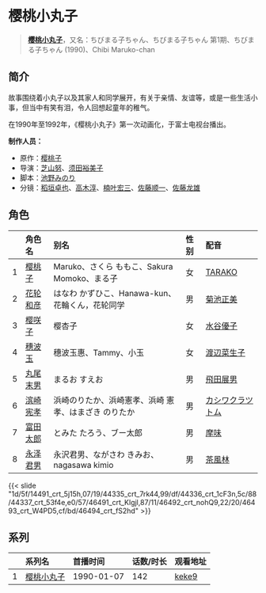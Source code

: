# 樱桃小丸子


> <u>**[樱桃小丸子](http://bgm.tv/subject/28165)**</u>，又名：ちびまる子ちゃん、ちびまる子ちゃん 第1期、ちびまる子ちゃん (1990)、Chibi Maruko-chan

## 简介


故事围绕着小丸子以及其家人和同学展开，有关于亲情、友谊等，或是一些生活小事，但当中有笑有泪，令人回想起童年的稚气。

在1990年至1992年，《樱桃小丸子》第一次动画化，于富士电视台播出。

**制作人员：**
- 原作：[樱桃子](http://bgm.tv/person/1854)
- 导演：[芝山努](http://bgm.tv/person/1524)、[须田裕美子](http://bgm.tv/person/1855)
- 脚本：[池野みのり](http://bgm.tv/person/26706)
- 分镜：[稻垣卓也](http://bgm.tv/person/63747)、[高木淳](http://bgm.tv/person/1551)、[楠叶宏三](http://bgm.tv/person/1846)、[佐藤顺一](http://bgm.tv/person/456)、[佐藤龙雄](http://bgm.tv/person/548)

## 角色

|     |   角色名   |   别名  | 性别 |  配音  |
|:--- |:------  |:----      |:---  |:--   |
| 1 | [樱桃子](http://bgm.tv/character/14491) | Maruko、さくら ももこ、Sakura Momoko、まる子 | 女 | [TARAKO](http://bgm.tv/person/4498) |
| 2 | [花轮和彦](http://bgm.tv/character/44335) | はなわ かずひこ、Hanawa-kun、花輪くん，花轮同学 | 男 | [菊池正美](http://bgm.tv/person/3853) |
| 3 | [樱咲子](http://bgm.tv/character/44336) | 樱杏子 | 女 | [水谷優子](http://bgm.tv/person/4644) |
| 4 | [穗波玉](http://bgm.tv/character/44337) | 穗波玉惠、Tammy、小玉 | 女 | [渡辺菜生子](http://bgm.tv/person/5033) |
| 5 | [丸尾末男](http://bgm.tv/character/46491) | まるお すえお | 男 | [飛田展男](http://bgm.tv/person/4167) |
| 6 | [滨崎宪孝](http://bgm.tv/character/46492) | 浜崎のりたか、浜崎憲孝、浜崎 憲孝、はまざき のりたか | 男 | [カシワクラツトム](http://bgm.tv/person/123) |
| 7 | [富田太郎](http://bgm.tv/character/46493) | とみた たろう、ブー太郎 | 男 | [摩味](http://bgm.tv/person/5537) |
| 8 | [永泽君男](http://bgm.tv/character/46494) | 永沢君男、ながさわ きみお、nagasawa kimio | 男 | [茶風林](http://bgm.tv/person/4046) |

{{< slide "1d/5f/14491_crt_5j15h,07/19/44335_crt_7rk44,99/df/44336_crt_1cF3n,5c/88/44337_crt_53f4e,e0/57/46491_crt_Klgjl,87/11/46492_crt_nohQ9,22/20/46493_crt_W4PD5,cf/bd/46494_crt_fS2hd" >}}

## 系列

|     | 系列名   | 首播时间       | 话数/时长 | 观看地址                                                    |
| :-- | :---- | :--------- | :---- | :------------------------------------------------------ |
| 1   |[樱桃小丸子](https://bgm.tv/subject/28165)| 1990-01-07 | 142   | [keke9](https://www.keke9.app/play/26016-32-11218.html) |

<!--

## MAD

{{< media auto="mad/chibi_maruko-chan" >}}

-->



